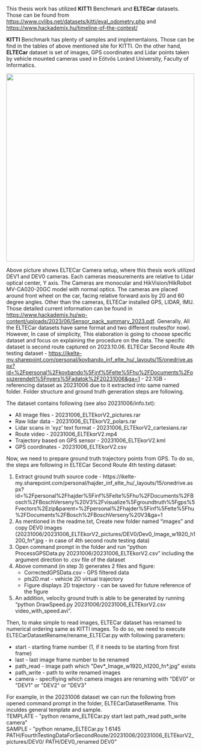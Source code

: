 This thesis work has utilized **KITTI** Benchmark and **ELTECar** datasets. Those can be found from https://www.cvlibs.net/datasets/kitti/eval_odometry.php and https://www.hackademix.hu/timeline-of-the-contest/

**KITTI** Benchmark has plenty of samples and implementaions. Those can be find in the tables of above mentioned site for KITTI. 
On the other hand, **ELTECar** dataset is set of images, GPS coordinates and Lidar points taken by vehicle mounted cameras used in Eötvös Loránd University, Faculty of Informatics.

<img src="https://github.com/bbaigalmaa/3D-reconstruction-from-a-vehicle-mounted-camera/assets/25894954/3b57ae26-e7af-44a9-a970-8cb2ea548753" width="500" height="500">

Above picture shows ELTECar Camera setup, where this thesis work utilized DEV1 and DEV0 cameras. Each cameras measurements are relative to Lidar optical center, Y axis. The Cameras are monocular and HikVision/HikRobot MV-CA020-20GC model with normal optics. The cameras are placed around front wheel on the car, facing relative forward axis by 20 and 60 degree angles. Other than the cameras, ELTECar installed GPS, LIDAR, IMU. Those detailed current information can be found in https://www.hackademix.hu/wp-content/uploads/2023/06/Sensor_pack_summary_2023.pdf. Generally, All the ELTECar datasets have same format and two different routes(for now). However, In case of simplicity, This elaboration is going to choose specific dataset and focus on explaining the procedure on the data. The specific dataset is second route captured on 2023.10.06. ELTECar Second Route 4th testing dataset - https://ikelte-my.sharepoint.com/personal/kovbando_inf_elte_hu/_layouts/15/onedrive.aspx?id=%2Fpersonal%2Fkovbando%5Finf%5Felte%5Fhu%2FDocuments%2Fosszerendelt%5Fnyers%5Fadatok%2F20231006&ga=1 - 22.1GB - referencing dataset as 20231006 due to it extracted into same named folder. Folder structure and ground truth generation steps are following.

The dataset contains following (see also 20231006/info.txt): 
<ul>
  <li>All image files - 20231006_ELTEkorV2_pictures.rar</li>
  <li>Raw lidar data - 20231006_ELTEkorV2_polars.rar</li>
  <li>Lidar scans in ‘xyz’ text format - 20231006_ELTEkorV2_cartesians.rar</li>
  <li>Route video - 20231006_ELTEkorV2.mp4</li>
  <li>Trajectory based on GPS sensor - 20231006_ELTEkorV2.kml</li>
  <li>GPS coordinates - 20231006_ELTEkorV2.csv</li>
</ul> 

Now, we need to prepare ground truth trajectory points from GPS. To do so, the steps are following in ELTECar Second Route 4th testing dataset:
<ol>
  <li>Extract ground truth source code - https://ikelte-my.sharepoint.com/personal/hajder_inf_elte_hu/_layouts/15/onedrive.aspx?id=%2Fpersonal%2Fhajder%5Finf%5Felte%5Fhu%2FDocuments%2FBosch%2FBoschVerseny%20V3%2Fvisualize%5Fgroundtruth%5Fgps%5Fvectors%2Ezip&parent=%2Fpersonal%2Fhajder%5Finf%5Felte%5Fhu%2FDocuments%2FBosch%2FBoschVerseny%20V3&ga=1</li>
  <li>As mentioned in the readme.txt, Create new folder named “images” and copy DEV0 images (20231006/20231006_ELTEkorV2_pictures/DEV0/Dev0_Image_w1920_h1200_fn*.jpg - in case of 4th second route testing data)</li>
  <li>Open command prompt in the folder and run “python ProcessGPSData.py 20231006/20231006_ELTEkorV2.csv” including the argument direction to .csv file of the dataset </li>
  <li>Above command (in step 3) generates 2 files and figure:
		<ul>
            <li>CorrectedGPSData.csv - GPS filtered data</li>
		    <li>pts2D.mat - vehicle 2D virtual trajectory</li>
		    <li>Figure displays 2D trajectory - can be saved for future reference of the figure </li> </ul>
  <li>An addition, velocity ground truth is able to be generated by running “python DrawSpeed.py 20231006/20231006_ELTEkorV2.csv video_with_speed.avi”. </li>
</ol> 

Then, to make simple to read images, ELTECar dataset has renamed to numerical ordering same as KITTI images. 
To do so, we need to execute ELTECarDatasetRename/rename_ELTECar.py with following parameters:
<ul>
<li> start - starting frame number (1, if it needs to be starting from first frame)</li>
    <li>last - last image frame number to be renamed </li>
    <li>path_read - image path which "Dev*_Image_w1920_h1200_fn*.jpg" exists</li>
    <li>path_write - path to write renamed images</li>
    <li>camera - specifiying which camera images are renaming with "DEV0" or "DEV1" or "DEV2" or "DEV3"</li>
</ul>
For example, in the 20231006 dataset we can run the following from opened command prompt in the folder, ELTECarDatasetRename. This inculdes general template and sample. <br>
TEMPLATE  -  "python rename_ELTECar.py start last path_read path_write camera" <br>
SAMPLE    -  "python rename_ELTECar.py 1 6145 PATH/FourthTestingDataForSecondRoute/20231006/20231006_ELTEkorV2_pictures/DEV0/ PATH/DEV0_renamed DEV0" <br>
